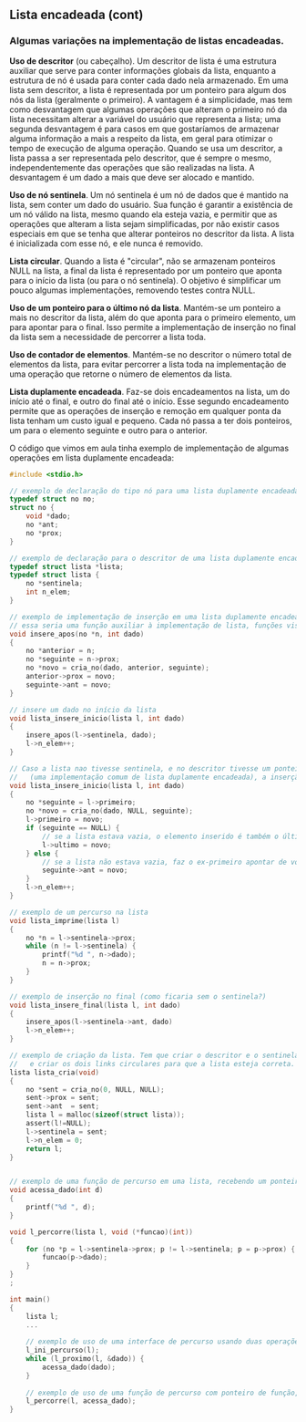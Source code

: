 ## Lista encadeada (cont)

### Algumas variações na implementação de listas encadeadas.

**Uso de descritor** (ou cabeçalho). Um descritor de lista é uma estrutura auxiliar que serve para conter informações globais da lista, enquanto a estrutura de nó é usada para conter cada dado nela armazenado.
Em uma lista sem descritor, a lista é representada por um ponteiro para algum dos nós da lista (geralmente o primeiro).
A vantagem é a simplicidade, mas tem como desvantagem que algumas operações que alteram o primeiro nó da lista necessitam alterar a variável do usuário que representa a lista; uma segunda desvantagem é para casos em que gostaríamos de armazenar alguma informação a mais a respeito da lista, em geral para otimizar o tempo de execução de alguma operação.
Quando se usa um descritor, a lista passa a ser representada pelo descritor, que é sempre o mesmo, independentemente das operações que são realizadas na lista. A desvantagem é um dado a mais que deve ser alocado e mantido.

**Uso de nó sentinela**. Um nó sentinela é um nó de dados que é mantido na lista, sem conter um dado do usuário. Sua função é garantir a existência de um nó válido na lista, mesmo quando ela esteja vazia, e permitir que as operações que alteram a lista sejam simplificadas, por não existir casos especiais em que se tenha que alterar ponteiros no descritor da lista. A lista é inicializada com esse nó, e ele nunca é removido.

**Lista circular**. Quando a lista é "circular", não se armazenam ponteiros NULL na lista, a final da lista é representado por um ponteiro que aponta para o início da lista (ou para o nó sentinela). O objetivo é simplificar um pouco algumas implementações, removendo testes contra NULL.

**Uso de um ponteiro para o último nó da lista**. Mantém-se um ponteiro a mais no descritor da lista, além do que aponta para o primeiro elemento, um para apontar para o final. Isso permite a implementação de inserção no final da lista sem a necessidade de percorrer a lista toda.

**Uso de contador de elementos**. Mantém-se no descritor o número total de elementos da lista, para evitar percorrer a lista toda na implementação de uma operação que retorne o número de elementos da lista.

**Lista duplamente encadeada**. Faz-se dois encadeamentos na lista, um do início até o final, e outro do final até o início. Esse segundo encadeamento permite que as operações de inserção e remoção em qualquer ponta da lista tenham um custo igual e pequeno. Cada nó passa a ter dois ponteiros, um para o elemento seguinte e outro para o anterior.

O código que vimos em aula tinha exemplo de implementação de algumas operações em lista duplamente encadeada:

```c
#include <stdio.h>

// exemplo de declaração do tipo nó para uma lista duplamente encadeada de inteiros
typedef struct no no;
struct no {
    void *dado;
    no *ant;
    no *prox;
}

// exemplo de declaração para o descritor de uma lista duplamente encadeada com sentinela e contador de elementos
typedef struct lista *lista;
typedef struct lista {
    no *sentinela;
    int n_elem;
}

// exemplo de implementação de inserção em uma lista duplamente encadeada com sentinela, tendo-se o nó anterior à inserção
// essa seria uma função auxiliar à implementação de lista, funções visíveis em geral não expões a estrutura "no", interna à implementação.
void insere_apos(no *n, int dado)
{
    no *anterior = n;
    no *seguinte = n->prox;
    no *novo = cria_no(dado, anterior, seguinte);
    anterior->prox = novo;
    seguinte->ant = novo;
}

// insere um dado no início da lista
void lista_insere_inicio(lista l, int dado)
{
    insere_apos(l->sentinela, dado);
    l->n_elem++;
}

// Caso a lista nao tivesse sentinela, e no descritor tivesse um ponteiro para o primeiro e outro para o ultimo elemento 
//   (uma implementação comum de lista duplamente encadeada), a inserção seria um pouco mais complicada:
void lista_insere_inicio(lista l, int dado)
{
    no *seguinte = l->primeiro;
    no *novo = cria_no(dado, NULL, seguinte);
    l->primeiro = novo;
    if (seguinte == NULL) {
        // se a lista estava vazia, o elemento inserido é também o último
        l->ultimo = novo;
    } else {
        // se a lista não estava vazia, faz o ex-primeiro apontar de volta ao novo primeiro
        seguinte->ant = novo;
    }
    l->n_elem++;
}

// exemplo de um percurso na lista
void lista_imprime(lista l)
{
    no *n = l->sentinela->prox;
    while (n != l->sentinela) {
        printf("%d ", n->dado);
        n = n->prox;
    }
}

// exemplo de inserção no final (como ficaria sem o sentinela?)
void lista_insere_final(lista l, int dado)
{
    insere_apos(l->sentinela->ant, dado)
    l->n_elem++;
}

// exemplo de criação da lista. Tem que criar o descritor e o sentinela,
//   e criar os dois links circulares para que a lista esteja correta.
lista lista_cria(void)
{
    no *sent = cria_no(0, NULL, NULL);
    sent->prox = sent;
    sent->ant  = sent;
    lista l = malloc(sizeof(struct lista));
    assert(l!=NULL);
    l->sentinela = sent;
    l->n_elem = 0;
    return l;
}


// exemplo de uma função de percurso em uma lista, recebendo um ponteiro para uma função de visita
void acessa_dado(int d)
{
    printf("%d ", d);
}

void l_percorre(lista l, void (*funcao)(int))
{
    for (no *p = l->sentinela->prox; p != l->sentinela; p = p->prox) {
        funcao(p->dado);
    }
}
;

int main()
{
    lista l;
    ...
    
    // exemplo de uso de uma interface de percurso usando duas operações e gerenciando o percurso no uso
    l_ini_percurso(l);
    while (l_proximo(l, &dado)) {
        acessa_dado(dado);
    }
    
    // exemplo de uso de uma função de percurso com ponteiro de função, gerenciando o percurso internamente na lista
    l_percorre(l, acessa_dado);
}
```
